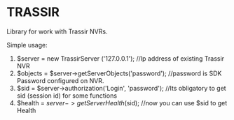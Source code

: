 # TRASSIR 
Library for work with Trassir NVRs.

Simple usage:
1. $server = new TrassirServer ('127.0.0.1'); //Ip address of existing Trassir NVR
2. $objects = $server->getServerObjects('password'); //password is SDK Password configured on NVR.
3. $sid = $server->authorization('Login', 'password'); //Its obligatory to get sid (session id) for some functions
4. $health = $server->getServerHealth($sid); //now you can use $sid to get Health
